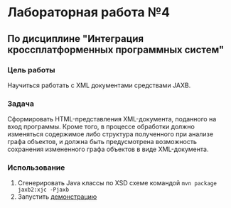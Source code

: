 # Лабораторная работа №4 #
## По дисциплине "Интеграция кроссплатформенных программных систем" ##
### Цель работы ###
Научиться работать с XML документами средствами JAXB.

### Задача ###
Сформировать HTML-представления XML-документа, поданного на вход программы. Кроме того, в процессе обработки должно изменяться содержимое либо структура полученного при анализе графа объектов, и должна быть предусмотрена возможность сохранения измененного графа объектов в виде XML-документа.

### Использование ###
1. Сгенерировать Java классы по XSD схеме командой `mvn package jaxb2:xjc -Pjaxb`
1. Запустить [демонстрацию](src/main/java/ru/makar/icss/lab4/Main.java)